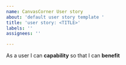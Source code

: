 ```yaml
---
name: CanvasCorner User story
about: 'default user story template '
title: 'user story: <TITLE>'
labels: ''
assignees: ''

---
```


As a user I can **capability** so that I can **benefit**

